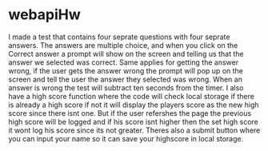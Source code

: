 # webapiHw
I made a test that contains four seprate questions with four seprate answers. The answers are multiple choice, and when you click on the Correct answer
a prompt will show  on the screen and telling us that the answer we selected was correct. Same applies for getting the answer wrong, if the user gets the answer
wrong the prompt will pop up on the screen and tell the user the answer they selected was wrong. When an answer is wrong the test will subtract ten seconds from the timer.
I also have a high score function where the code will check local storage if there is already a high score if not it will display the players score as the new high score since there isnt one.
But if the user refershes the page the previous high score will be logged and if his score isnt higher then the set high score it wont log his score since its not greater. Theres also a submit button where you can input your name so it can save your highscore in local storage.
